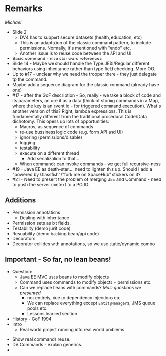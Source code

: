 # Remarks 
_Michael_
* Slide 2  
    * DV4 has to support secure datasets (health, education, etc)
    * This is an adaptation of the classic command pattern, to include permissions. Normally, it's mentioned with "undo" etc.
    * Another issue is to reuse code between the API and UI.
* Basic command - nice star wars references
* Slide 14 - Maybe we should handle the Type.JEDI/Regular different behaviors using inheritance rather than type field checking. More OO.
* Up to #17 - unclear why we need the trooper there - they just delegate tp the command. 
* Maybe add a sequence diagram for the classic command (already have one)
* #17 - after the GoF description - So, really - we take a block of code and its parameters, an use it as a data (think of storing commands in a Map, where the key is an event id - for triggered command execution). What's another version of this? Right, lambda expressions. This is fundamentally different from the traditional procedural Code/Data dichotomy. This opens up lots of opportunities:
    - Macros, as sequence of commands
    - re-use bussiness logic code (e.g. form API and UI)
    - ignoring (permissions/disable)
    - logging
    - testability
    - execute on a different thread
        + Add serialization to that....
    - When commands can invoke commands - we get full recursive-ness
* #19 - Java EE as death-star.... need to lighten this up. Should I add a "powered by Glassfish"/"fork me on SpaceHub" stickers on it?
* #21 - Need to present the problem of merging JEE and Command - need to push the server context to a POJO.

## Additions
- Permission annotations
    + Dealing with inheritance
- Permission sets as bit fields.
- Testability (demo junit code)
- Resuability (demo backing bean/api code)
- Decorators
- Decorator collides with annotations, so we use static/dynamic combo

## Important - So far, no lean beans!
- Question:
    + Java EE MVC uses beans to modify objects
    + Command uses commands to modify objects + permissions etc.
    + Can we replace beans with commands? *Main questions we presented*
        * not entirely, due to dependency injections etc.
        * We can replace everything except `EntityManager`s, JMS queue pools etc.
        * Lessons learned section
- History - GoF 1994
- Intro
    + Real world project running into real world problems

+ Show real commands reuse.
+ DV Commands - explain generics.
+ 
